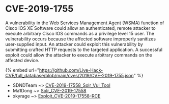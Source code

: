 # CVE-2019-1755

A vulnerability in the Web Services Management Agent (WSMA) function of Cisco IOS XE Software could allow an authenticated, remote attacker to execute arbitrary Cisco IOS commands as a privilege level 15 user. The vulnerability occurs because the affected software improperly sanitizes user-supplied input. An attacker could exploit this vulnerability by submitting crafted HTTP requests to the targeted application. A successful exploit could allow the attacker to execute arbitrary commands on the affected device.

{% embed url="https://github.com/Live-Hack-CVE/full_database/blob/main/cves/2019/CVE-2019-1755.json" %}


* SDNDTeam ~> [CVE-2019-17558_Solr_Vul_Tool](https://www.alice-snow.ru/2019/database/cve-2019-1755/cve-2019-17558_solr_vul_tool-sdndteam)
* Ma1Dong ~> [Solr_CVE-2019-17558](https://www.alice-snow.ru/2019/database/cve-2019-1755/solr_cve-2019-17558-ma1dong)
* xkyrage ~> [Exploit_CVE-2019-17558-RCE](https://www.alice-snow.ru/2019/database/cve-2019-1755/exploit_cve-2019-17558-rce-xkyrage)